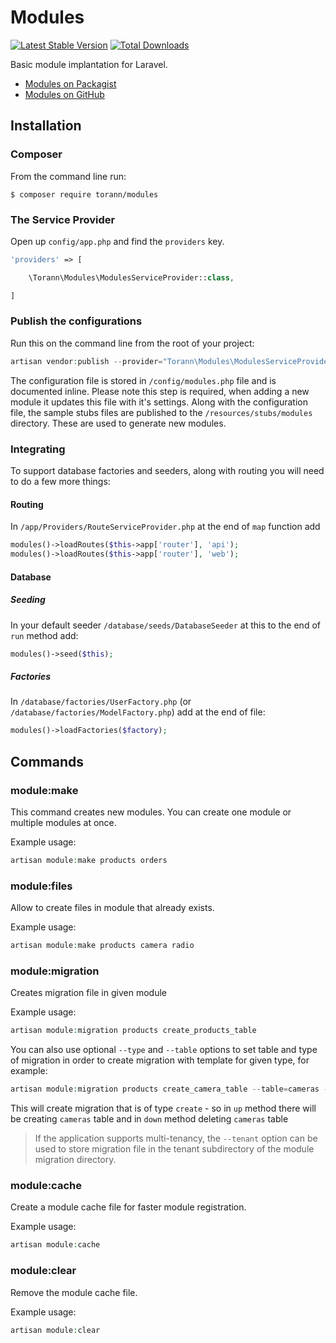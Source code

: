 # Modules

[![Latest Stable Version](https://poser.pugx.org/torann/modules/v/stable.png)](https://packagist.org/packages/torann/modules) [![Total Downloads](https://poser.pugx.org/torann/modules/downloads.png)](https://packagist.org/packages/torann/modules)

Basic module implantation for Laravel.

- [Modules on Packagist](https://packagist.org/packages/torann/modules)
- [Modules on GitHub](https://github.com/torann/modules)

## Installation

### Composer

From the command line run:

```
$ composer require torann/modules
```

### The Service Provider

Open up `config/app.php` and find the `providers` key.

```php
'providers' => [

    \Torann\Modules\ModulesServiceProvider::class,

]
```

### Publish the configurations

Run this on the command line from the root of your project:

```php
artisan vendor:publish --provider="Torann\Modules\ModulesServiceProvider"
```

The configuration file is stored in `/config/modules.php` file and is documented inline. Please note this step is required, when adding a new module it updates this file with it's settings. Along with the configuration file, the sample stubs files are published to the `/resources/stubs/modules` directory. These are used to generate new modules.

### Integrating

To support database factories and seeders, along with routing you will need to do a few more things:

#### Routing

In `/app/Providers/RouteServiceProvider.php` at the end of `map` function add

```php
modules()->loadRoutes($this->app['router'], 'api');
modules()->loadRoutes($this->app['router'], 'web');
```

#### Database

##### Seeding

In your default seeder `/database/seeds/DatabaseSeeder` at this to the end of `run` method add:

```php
modules()->seed($this);
``` 

##### Factories

In `/database/factories/UserFactory.php` (or `/database/factories/ModelFactory.php`) add at the end of file:

```php
modules()->loadFactories($factory);
```

## Commands

### module:make

This command creates new modules. You can create one module or multiple modules at once.

Example usage:

```php
artisan module:make products orders
```

### module:files

Allow to create files in module that already exists.
 
Example usage:

```php
artisan module:make products camera radio
```

### module:migration

Creates migration file in given module

Example usage:

```php
artisan module:migration products create_products_table
```

You can also use optional `--type` and `--table` options to set table and type of migration in order to create migration with template for given type, for example:

```php
artisan module:migration products create_camera_table --table=cameras --type=create
```

This will create migration that is of type `create` - so in `up` method there will be creating `cameras` table and in `down` method deleting `cameras` table

> If the application supports multi-tenancy, the `--tenant` option can be used to store migration file in the tenant subdirectory of the module migration directory.

### module:cache

Create a module cache file for faster module registration.

Example usage:

```php
artisan module:cache
```

### module:clear

Remove the module cache file.

Example usage:

```php
artisan module:clear
```
